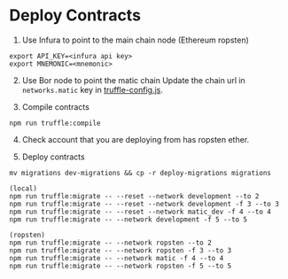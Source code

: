 # Deploy Contracts
1. Use Infura to point to the main chain node (Ethereum ropsten)
```
export API_KEY=<infura api key>
export MNEMONIC=<mnemonic>
```
2. Use Bor node to point the matic chain
Update the chain url in `networks.matic` key in [truffle-config.js](./truffle-config.js).

3. Compile contracts
```
npm run truffle:compile
```

4. Check account that you are deploying from has ropsten ether.

5. Deploy contracts
```
mv migrations dev-migrations && cp -r deploy-migrations migrations

(local)
npm run truffle:migrate -- --reset --network development --to 2
npm run truffle:migrate -- --reset --network development -f 3 --to 3
npm run truffle:migrate -- --reset --network matic_dev -f 4 --to 4
npm run truffle:migrate -- --network development -f 5 --to 5

(ropsten)
npm run truffle:migrate -- --network ropsten --to 2
npm run truffle:migrate -- --network ropsten -f 3 --to 3
npm run truffle:migrate -- --network matic -f 4 --to 4
npm run truffle:migrate -- --network ropsten -f 5 --to 5
```
